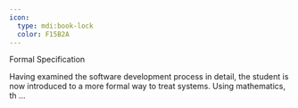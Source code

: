 ```yaml
---
icon:
  type: mdi:book-lock
  color: F15B2A
---
```

Formal Specification

Having examined the software development process in detail, the student is now introduced to a more formal way to treat systems. Using mathematics, th ... 

